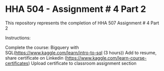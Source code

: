 # HHA 504 - Assignment # 4 Part 2

This repository represents the completion of HHA 507 Assignment # 4 Part 2

Instructions:

Complete the course: Bigquery with SQL(https://www.kaggle.com/learn/intro-to-sql (3 hours))
Add to resume, share certificate on Linkedin (https://www.kaggle.com/learn-course-certificates)
Upload certificate to classroom assignment section
